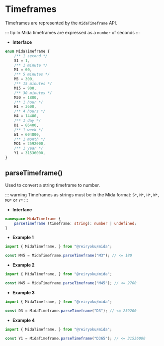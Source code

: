 # Timeframes
Timeframes are represented by the `MidaTimeframe` API.

::: tip
In Mida timeframes are expressed as a `number` of seconds
:::

- **Interface**
```typescript
enum MidaTimeframe {
    /** 1 second */
    S1 = 1,
    /** 1 minute */
    M1 = 60,
    /** 5 minutes */
    M5 = 300,
    /** 15 minutes */
    M15 = 900,
    /** 30 minutes */
    M30 = 1800,
    /** 1 hour */
    H1 = 3600,
    /** 4 hours */
    H4 = 14400,
    /** 1 day */
    D1 = 86400,
    /** 1 week */
    W1 = 604800,
    /** 1 month */
    MO1 = 2592000,
    /** 1 year */
    Y1 = 31536000,
}
```

## parseTimeframe()
Used to convert a string timeframe to number.

::: warning
Timeframes as strings must be in the
Mida format: `S*`, `M*`, `H*`, `W*`, `MO*` or `Y*`
:::

- **Interface**
```typescript
namespace MidaTimeframe {
    parseTimeframe (timeframe: string): number | undefined;
}
```
- **Example 1**
```javascript
import { MidaTimeframe, } from "@reiryoku/mida";

const M45 = MidaTimeframe.parseTimeframe("M3"); // <= 180
```
- **Example 2**
```javascript
import { MidaTimeframe, } from "@reiryoku/mida";

const M45 = MidaTimeframe.parseTimeframe("M45"); // <= 2700
```
- **Example 3**
```javascript
import { MidaTimeframe, } from "@reiryoku/mida";

const D3 = MidaTimeframe.parseTimeframe("D3"); // <= 259200
```
- **Example 4**
```javascript
import { MidaTimeframe, } from "@reiryoku/mida";

const Y1 = MidaTimeframe.parseTimeframe("D365"); // <= 31536000
```
